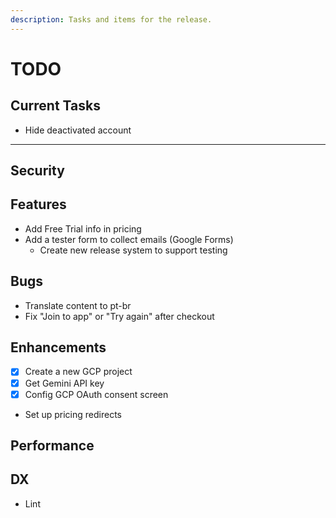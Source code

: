 ```yaml
---
description: Tasks and items for the release.
---
```


# TODO

## Current Tasks

- Hide deactivated account

---

## Security

## Features

- Add Free Trial info in pricing
- Add a tester form to collect emails (Google Forms)
  - Create new release system to support testing

## Bugs

- Translate content to pt-br
- Fix "Join to app" or "Try again" after checkout

## Enhancements

- [x] Create a new GCP project
- [x] Get Gemini API key
- [x] Config GCP OAuth consent screen
- Set up pricing redirects

## Performance

## DX

- Lint
